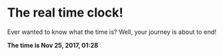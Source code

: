 # The real time clock!

Ever wanted to know what the time is? Well, your journey is about to end!

**The time is Nov 25, 2017, 01:28**